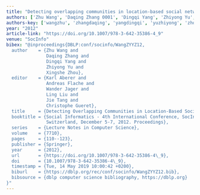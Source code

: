 ```yaml
---
title: "Detecting overlapping communities in location-based social networks"
authors: ['Zhu Wang', 'Daqing Zhang 0001', 'Dingqi Yang', 'Zhiyong Yu', 'Xingshe Zhou']
authors-key: ['wangzhu', 'zhangdaqing', 'yangdingqi', 'yuzhiyong', 'zhouxingshe']
year: "2012"
article-link: "https://doi.org/10.1007/978-3-642-35386-4_9"
venue: "SocInfo"
bibex: "@inproceedings{DBLP:conf/socinfo/WangZYYZ12,
  author    = {Zhu Wang and
               Daqing Zhang and
               Dingqi Yang and
               Zhiyong Yu and
               Xingshe Zhou},
  editor    = {Karl Aberer and
               Andreas Flache and
               Wander Jager and
               Ling Liu and
               Jie Tang and
               Christophe Gueret},
  title     = {Detecting Overlapping Communities in Location-Based Social Networks},
  booktitle = {Social Informatics - 4th International Conference, SocInfo 2012, Lausanne,
               Switzerland, December 5-7, 2012. Proceedings},
  series    = {Lecture Notes in Computer Science},
  volume    = {7710},
  pages     = {110--123},
  publisher = {Springer},
  year      = {2012},
  url       = {https://doi.org/10.1007/978-3-642-35386-4\_9},
  doi       = {10.1007/978-3-642-35386-4\_9},
  timestamp = {Tue, 14 May 2019 10:00:42 +0200},
  biburl    = {https://dblp.org/rec/conf/socinfo/WangZYYZ12.bib},
  bibsource = {dblp computer science bibliography, https://dblp.org}
}"
---
```

